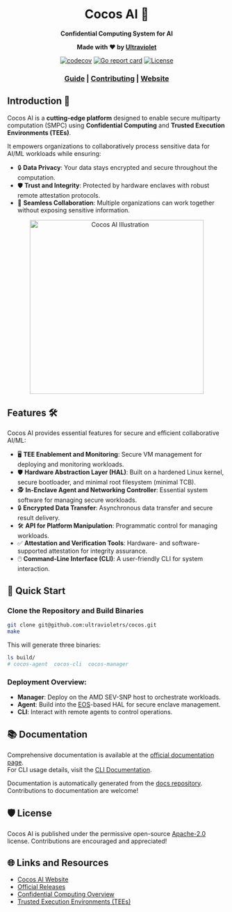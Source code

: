 <div align="center">

# Cocos AI 🥥

**Confidential Computing System for AI**

**Made with ❤️ by [Ultraviolet](https://ultraviolet.rs/)**

[![codecov](https://codecov.io/gh/ultravioletrs/cocos/graph/badge.svg?token=HX01LR01K9)](https://codecov.io/gh/ultravioletrs/cocos)
[![Go report card](https://goreportcard.com/badge/github.com/ultravioletrs/cocos)](https://goreportcard.com/report/github.com/ultravioletrs/cocos)
[![License](https://img.shields.io/badge/license-Apache--2.0-blue)](LICENSE)

### [Guide](https://docs.cocos.ultraviolet.rs) | [Contributing](CONTRIBUTING.md) | [Website](https://cocos.ai/)

</div>

## Introduction 🚀

Cocos AI is a **cutting-edge platform** designed to enable secure multiparty computation (SMPC) using **Confidential Computing** and **Trusted Execution Environments (TEEs)**.

It empowers organizations to collaboratively process sensitive data for AI/ML workloads while ensuring:

- 🔒 **Data Privacy**: Your data stays encrypted and secure throughout the computation.
- 🛡️ **Trust and Integrity**: Protected by hardware enclaves with robust remote attestation protocols.
- 🤝 **Seamless Collaboration**: Multiple organizations can work together without exposing sensitive information.

<p align="center">
  <img src="https://cocos.ai/images/Collaborative%20AI.drawio.svg" alt="Cocos AI Illustration" width="400" height="400">
</p>

## Features 🛠️

Cocos AI provides essential features for secure and efficient collaborative AI/ML:

- 🖥️ **TEE Enablement and Monitoring**: Secure VM management for deploying and monitoring workloads.
- 🛡️ **Hardware Abstraction Layer (HAL)**: Built on a hardened Linux kernel, secure bootloader, and minimal root filesystem (minimal TCB).
- 🕵️ **In-Enclave Agent and Networking Controller**: Essential system software for managing secure workloads.
- 🔒 **Encrypted Data Transfer**: Asynchronous data transfer and secure result delivery.
- 🛠️ **API for Platform Manipulation**: Programmatic control for managing workloads.
- ✅ **Attestation and Verification Tools**: Hardware- and software-supported attestation for integrity assurance.
- 🖱️ **Command-Line Interface (CLI)**: A user-friendly CLI for system interaction.

## 🚀 Quick Start

### Clone the Repository and Build Binaries
```bash
git clone git@github.com:ultravioletrs/cocos.git
make
```

This will generate three binaries:
```bash
ls build/
# cocos-agent  cocos-cli  cocos-manager
```

### Deployment Overview:
- **Manager**: Deploy on the AMD SEV-SNP host to orchestrate workloads.
- **Agent**: Build into the [EOS](https://github.com/ultravioletrs/eos)-based HAL for secure enclave management.
- **CLI**: Interact with remote agents to control operations.

## 📚 Documentation

Comprehensive documentation is available at the [official documentation page](https://docs.cocos.ultraviolet.rs).  
For CLI usage details, visit the [CLI Documentation](https://docs.cocos.ultraviolet.rs/cli).

Documentation is automatically generated from the [docs repository](https://github.com/ultravioletrs/docs). Contributions to documentation are welcome!

## 🛡️ License

Cocos AI is published under the permissive open-source [Apache-2.0](LICENSE) license. Contributions are encouraged and appreciated!

## 🌐 Links and Resources

- [Cocos AI Website](https://cocos.ai/)
- [Official Releases](https://github.com/ultravioletrs/cocos/releases)
- [Confidential Computing Overview](https://confidentialcomputing.io/white-papers-reports/)
- [Trusted Execution Environments (TEEs)](https://en.wikipedia.org/wiki/Trusted_execution_environment)
